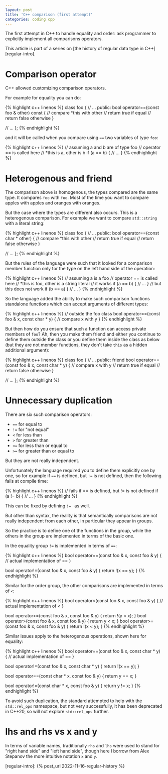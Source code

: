 ```yaml
---
layout: post
title: 'C++ comparison (first attempt)'
categories: coding cpp
---
```


The first attempt in C++ to handle equality and order: ask programmer to
explicitly implement all comparisons operators.

This article is part of a series on [the history of regular data type in
C++][regular-intro].


# Comparison operator

C++ allowed customizing comparison operators.

For example for equality you can do:

{% highlight c++ linenos %}
class foo {
  // ...
public:
  bool operator==(const foo & other) const {
    // compare *this with other
    // return true if equal
    // return false otherwise
  }

  // ...
};
{% endhighlight %}

and it will be called when you compare using `==` two variables of type `foo`:

{% highlight c++ linenos %}
  // assuming a and b are of type foo
  // operator == is called here
  // *this is a, other is b
  if (a == b) {
    // ...
  }
{% endhighlight %}


# Heterogenous and friend

The comparison above is homogenous, the types compared are the same type. It
compares `foo` with `foo`. Most of the time you want to compare apples with
apples and oranges with oranges.

But the case where the types are different also occurs. This is a heterogenous
comparison. For example we want to compare `std::string` with a literal string:

{% highlight c++ linenos %}
class foo {
  // ...
public:
  bool operator==(const char * other) {
    // compare *this with other
    // return true if equal
    // return false otherwise
  }

  // ...
};
{% endhighlight %}

But the rules of the language were such that it looked for a comparison
member function only for the type on the left hand side of the operation:

{% highlight c++ linenos %}
  // assuming a is a foo
  // operator == is called here
  // *this is foo, other is a string literal
  // it works
  if (a == b) {
    // ...
  }
  // but this does not work
  if (b == a) {
    // ...
  }
{% endhighlight %}

So the language added the ability to make such comparison functions standalone
functions which can accept arguments of different types:

{% highlight c++ linenos %}
// outside the foo class
bool operator==(const foo & x, const char * y) {
  // compare x with y
}
{% endhighlight %}

But then how do you ensure that such a function can access private members of
`foo`? Ah, then you make them friend and either you continue to define them
outside the class or you define them inside the class as below (but they are
not member functions, they don't take `this` as a hidden additional argument):

{% highlight c++ linenos %}
class foo {
  // ...
public:
  friend bool operator==(const foo & x, const char * y) {
    // compare x with y
    // return true if equal
    // return false otherwise
  }

  // ...
};
{% endhighlight %}


# Unnecessary duplication

There are six such comparison operators:

- `==` for equal to
- `!=` for "not equal"
- `<` for less than
- `>` for greater than
- `<=` for less than or equal to
- `>=` for greater than or equal to

But they are not really independent.

Unfortunately the language required you to define them explicitly one by one,
so for example if `==` is defined, but `!=` is not defined, then the following
fails at compile time:

{% highlight c++ linenos %}
  // fails if == is defined, but != is not defined
  if (a != b) {
    // ...
  }
{% endhighlight %}

This can be fixed by defining `!= ` as well.

But other than syntax, the reality is that semantically comparisons are not
really independent from each other, in particular they appear in groups.

So the practice is to define one of the functions in the group, while the
others in the group are implemented in terms of the basic one.

In the equality group `!=` is implemented in terms of `==`:

{% highlight c++ linenos %}
bool operator==(const foo & x, const foo & y) {
  // actual implementation of ==
}

bool operator!=(const foo & x, const foo & y) {
  return !(x == y);
}
{% endhighlight %}

Similar for the order group, the other comparisons are implemented in terms of
`<`:

{% highlight c++ linenos %}
bool operator<(const foo & x, const foo & y) {
  // actual implementation of <
}

bool operator<=(const foo & x, const foo & y) {
  return !(y < x);
}
bool operator>(const foo & x, const foo & y) {
  return y < x;
}
bool operator>=(const foo & x, const foo & y) {
  return !(x < y);
}
{% endhighlight %}

Similar issues apply to the heterogenous operations, shown here for equality:

{% highlight c++ linenos %}
bool operator==(const foo & x, const char * y) {
  // actual implementation of ==
}

bool operator!=(const foo & x, const char * y) {
  return !(x == y);
}

bool operator==(const char * x, const foo & y) {
  return y == x;
}

bool operator!=(const char * x, const foo & y) {
  return y != x;
}
{% endhighlight %}

To avoid such duplication, the standard attempted to help with the
`std::rel_ops` namespace, but not very successfully, it has been deprecated in
C++20, so will not explore `std::rel_ops` further.

# lhs and rhs vs x and y

In terms of variable names, traditionally `rhs` and `lhs` were used to stand
for "right hand side" and "left hand side", though here I borrow from Alex
Stepanov the more intuitive notation `x` and `y`.


[regular-intro]:   {% post_url 2022-11-16-regular-history %}
